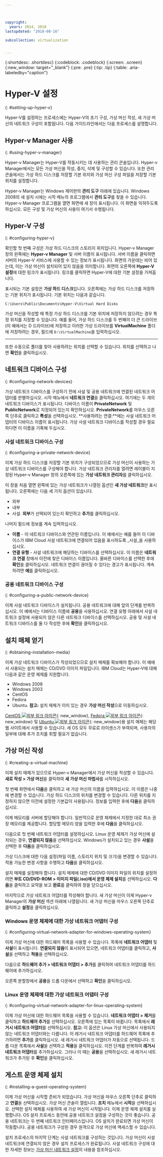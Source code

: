 ```yaml
---



copyright:
  years: 2014, 2018
lastupdated: "2018-08-16"

subcollection: virtualization


---
```


{:shortdesc: .shortdesc}
{:codeblock: .codeblock}
{:screen: .screen}
{:new_window: target="_blank"}
{:pre: .pre}
{:tip: .tip}
{:table: .aria-labeledby="caption"}

# Hyper-V 설정
{: #setting-up-hyper-v}

Hyper-V를 설정하는 프로세스에는 Hyper-V의 초기 구성, 가상 머신 작성, 새 가상 머신의 네트워크 구성이 포함됩니다. 다음 가이드라인에서는 다음 프로세스를 설명합니다. 

## Hyper-v Manager 사용
{: #using-hyper-v-manager}

Hyper-v Manager는 Hyper-V를 작동시키는 데 사용하는 관리 콘솔입니다. Hyper-v Manager에서는 모든 가상 머신을 작성, 중지, 삭제 및 구성할 수 있습니다. 또한 관리 콘솔에서는 가상 하드 디스크를 저장할 기본 위치와 가상 머신 구성 파일을 저장할 기본 위치를 설정합니다.

Hyper-v Manager는 Windows 제어판의 **관리 도구** 아래에 있습니다. Windows 2008의 새 설치 시에는 시작 메뉴의 프로그램에서 **관리 도구**를 찾을 수 있습니다. Hyper-v Manager 프로그램을 열면 화면에 새 창이 표시됩니다. 이 화면을 익혀두도록 하십시오. 모든 구성 및 가상 머신의 사용이 여기서 수행됩니다.

## Hyper-V 구성
{: #configuring-hyper-v}

확인할 첫 번째 구성은 가상 하드 디스크의 스토리지 위치입니다. Hyper-v Manager 창의 왼쪽에는 **Hyper-v Manager** 및 서버 이름이 표시됩니다. 서버 이름을 클릭하면 서버의 Hyper-V 서비스에 사용할 수 있는 정보가 표시됩니다. 화면의 가운데는 비어 있는데, 이는 가상 머신이 설치되어 있지 않음을 의미합니다. 화면의 오른쪽에 **Hyper-V 설정**에 대한 링크가 표시됩니다. 링크를 클릭하면 Hyper-V에 대한 기본 설정을 가져옵니다.

표시되는 기본 설정은 **가상 하드 디스크**입니다. 오른쪽에는 가상 하드 디스크를 저장하는 기본 위치가 표시됩니다. 기본 위치는 다음과 같습니다.

`C:\Users\Public\Documents\Hyper-V\Virtual Hard Disks`

가상 머신을 작성할 때 특정 가상 하드 디스크를 기본 위치에 저장하지 않으려는 경우 특정 위치를 지정할 수 있습니다. 예를 들어, 가상 하드 디스크를 두 번째의 더 큰 드라이브(이 예에서는 D 드라이브)에 저장하고 이러한 가상 드라이브를 **VirtualMachine** 폴더에 저장하려는 경우, 필드에 `D:\VirtualMachine`을 입력하십시오. 

****

또한 수동으로 폴더를 찾아 사용하려는 위치를 선택할 수 있습니다. 위치를 선택하고 나면 **확인**을 클릭하십시오.

## 네트워크 디바이스 구성
{: #configuring-network-devices}

가상 네트워크 디바이스를 구성하기 전에 사설 및 공용 네트워크에 연결된 네트워크 어댑터를 판별하십시오. 시작 메뉴에서 **네트워크 연결**을 클릭하십시오. 여기에는 두 개의 네트워크 디바이스가 표시됩니다. 디바이스 이름이 **PrivateNetwork** 및 **PublicNetwork**로 지정되어 있는지 확인하십시오. **PrivateNetwork**를 마우스 오른쪽 단추로 클릭하고 **특성**을 선택하십시오. **사용하려는 연결:**에는 사설 네트워크 어댑터의 디바이스 이름이 표시됩니다. 가상 사설 네트워크 디바이스를 작성할 경우 필요하다면 이 이름을 기록해 두십시오. 

### 사설 네트워크 디바이스 구성
{: #configuring-a-private-network-device}

이제 가상 하드 디스크를 저장할 기본 위치가 구성되었으므로 가상 머신이 사용하는 가상 네트워크 디바이스를 구성해야 합니다. 가상 네트워크 관리자를 열려면 레이블이 지정된 Hyper-v Manager 창의 오른쪽에 있는 **가상 네트워크 관리자**를 클릭하십시오.

이 창을 처음 열면 왼쪽에 있는 가상 네트워크가 나열된 옵션인 **새 가상 네트워크**만 표시됩니다. 오른쪽에는 다음 세 가지 옵션이 있습니다.
* 외부 
* 내부 
* 사설. **외부**가 선택되어 있는지 확인하고 **추가**를 클릭하십시오.

나머지 필드에 정보를 계속 입력하십시오.
* **이름** - 이 네트워크 디바이스와 연관된 이름입니다. 이 예에서는 예를 들어 이 디바이스가 IBM Cloud 사설 네트워크에 연결되어 있음을 표시하도록 _사설_을 사용하십시오. 
* **연결 유형** - 사설 네트워크에 해당하는 디바이스를 선택하십시오. 이 이름은 **네트워크 연결** 창에서 이전에 찾은 디바이스 이름입니다. 올바른 디바이스를 선택한 후에 **확인**을 클릭하십시오. 네트워크 연결이 끊어질 수 있다는 경고가 표시됩니다. 계속하려면 **예**를 클릭하십시오.

### 공용 네트워크 디바이스 구성
{: #configuring-a-public-network-device}

이제 사설 네트워크 디바이스가 설치됩니다. 공용 네트워크에 대해 앞의 단계를 반복하십시오. 이 예에서는 디바이스 이름에 **공용**을 사용하십시오. 연결 유형 아래에서 사설 네트워크 설정에 사용되지 않은 다른 네트워크 디바이스를 선택하십시오. 공용 및 사설 네트워크 디바이스를 둘 다 작성한 후에 **확인**을 클릭하십시오.

## 설치 매체 얻기
{: #obtaining-installation-media}

이제 가상 네트워크 디바이스가 작성되었으므로 설치 매체를 확보해야 합니다. 이 예에서 사용되는 설치 매체는 CD/DVD 이미지 파일입니다. IBM Cloud는 Hyper-V에 대해 다음과 같은 운영 체제를 지원합니다.
* Windows 2008
* Windows 2003
* CentOS
* Fedora
* Ubuntu.
**참고:** 설치 매체가 이미 있는 경우 **가상 머신 작성**으로 이동하십시오.

[CentOS ![외부 링크 아이콘](../../icons/launch-glyph.svg "외부 링크 아이콘")](https://centos.org){: new_window}, [Fedora ![외부 링크 아이콘](../../icons/launch-glyph.svg "외부 링크 아이콘")](https://fedoraproject.org/){: new_window} 및 [Ubuntu ![외부 링크 아이콘](../../icons/launch-glyph.svg "외부 링크 아이콘")](https://www.ubuntu.com/){: new_window}용 설치 매체는 해당 웹 사이트에서 사용할 수 있습니다. 세 OS 모두 무료로 라이센스가 부여되며, 사용자의 일부에 대해 추가 조치를 취할 필요가 없습니다.

## 가상 머신 작성
{: #creating-a-virtual-machine}

이제 설치 매체가 있으므로 Hyper-v Manager에서 가상 머신을 작성할 수 있습니다. **새로 작성 > 가상 머신**을 클릭하여 **새 가상 머신 마법사**를 시작하십시오.

첫 번째 화면에서 **다음**을 클릭하고 새 가상 머신의 이름을 입력하십시오. 이 이름은 나중에 변경할 수 있습니다. 가상 하드 디스크의 위치를 변경할 수 있습니다. 다른 위치를 지정하지 않으면 이전에 설정한 기본값이 사용됩니다. 정보를 입력한 후에 **다음**을 클릭하십시오.

이제 메모리를 서버에 할당해야 합니다. 일반적으로 운영 체제에서 지정한 대로 최소 권장 메모리를 제공합니다. 할당할 메모리 양을 입력한 후에 **다음**을 클릭하십시오.

다음으로 첫 번째 네트워크 어댑터를 설정하십시오. Linux 운영 체제가 가상 머신에 설치되는 경우, **연결되지 않음**을 선택하십시오. Windows가 설치되고 있는 경우 **사설**을 선택한 후 **다음**을 클릭하십시오.

가상 디스크에 대한 다음 설정(파일 이름, 스토리지 위치 및 크기)을 변경할 수 있습니다. 적용 가능한 변경 사항을 수행하고 **다음**을 클릭하십시오.

설치 매체를 설정해야 합니다. 설치 매체에 대한 CD/DVD 이미지 파일의 위치를 설정하려면 **부트 CD/DVD-ROM > 이미지 파일(.iso)에서 운영 체제 설치**를 선택하십시오. **다음**을 클릭하고 요약을 보고 **완료**를 클릭하여 창을 닫으십시오. 

마지막으로 가상 네트워크 어댑터를 작성해야 합니다. 새 가상 머신이 이제 Hyper-v Manager의 **가상 머신** 섹션 아래에 나열됩니다. 새 가상 머신을 마우스 오른쪽 단추로 클릭하고 **설정**을 클릭하십시오.

### Windows 운영 체제에 대한 가상 네트워크 어댑터 구성
{: #configuring-virtual-network-adapter-for-windows-operating-system}

이제 가상 머신에 대한 하드웨어 목록을 사용할 수 있습니다. 목록에 **네트워크 어댑터** 및 **사설**이 표시됩니다. **연결되지 않음**이 표시되어 있으면, 네트워크 어댑터를 클릭하고, **사설**을 선택하고 **적용**을 선택하십시오.

다음으로 **하드웨어 추가 > 네트워크 어댑터 > 추가**를 클릭하여 네트워크 어댑터를 하드웨어에 추가하십시오. 

오른쪽 분할창에서 **공용**을 드롭 다운에서 선택하고 **확인**을 클릭하십시오.

### Linux 운영 체제에 대한 가상 네트워크 어댑터 구성
{: #configuring-virtual-network-adapter-for-linux-operating-system}

이제 가상 머신에 대한 하드웨어 목록을 사용할 수 있습니다. **네트워크 어댑터 > 제거**를 클릭하고 **하드웨어 추가**를 선택하십시오. 오른쪽에 있는 목록이 바뀝니다. 목록에서 **레거시 네트워크 어댑터**를 선택하십시오. **참고:** 이 옵션은 Linux 가상 머신에서 사용되지 않는 네트워크 어댑터와는 다릅니다. 이 레거시 네트워크 어댑터를 하드웨어 목록에 추가하려면 **추가**를 클릭하십시오. 새 레거시 네트워크 어댑터가 자동으로 선택됩니다.
드롭 다운 목록에서 **사설**을 선택하고 **적용**을 클릭하십시오. 이전 단계를 반복하여 **레거시 네트워크 어댑터**를 추가하십시오. 그러나 이 때는 **공용**을 선택하십시오.
새 레거시 네트워크가 추가된 후 **확인**을 클릭하십시오.

## 게스트 운영 체제 설치
{: #installing-a-guest-operating-system}

이제 가상 머신을 시작할 준비가 되었습니다. 가상 머신을 마우스 오른쪽 단추로 클릭하고 **연결**을 선택하십시오. 가상 머신 콘솔이 열립니다. **조치** 메뉴에서 **시작**을 선택하십시오. 선택한 설치 매체를 사용하여 새 가상 머신이 시작됩니다. 이제 운영 체제 설치를 실행합니다. OS 설치 프로세스 동안에 공용 네트워크 설정을 구성하는 것이 좋습니다. 공용 네트워크는 두 번째 네트워크 인터페이스입니다. OS 설치가 완료되면 가상 머신이 작동합니다. 공용 네트워크가 구성된 경우 원격으로 가상 머신에 액세스할 수 있습니다.

설치 프로세스의 마지막 단계는 사설 네트워크를 구성하는 것입니다. 가상 머신이 사설 네트워크에 연결되지 않은 경우 설치 프로세스가 완료됩니다. 사설 네트워크 구성에 대한 자세한 정보는 [가상 머신 네트워크 설정](/docs/infrastructure/virtualization?topic=Virtualization-setting-up-a-virtual-machine-network)의 내용을 참조하십시오.

